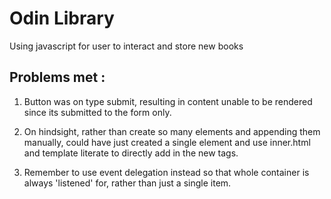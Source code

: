 # Odin Library
Using javascript for user to interact and store new books


## Problems met : 
1. Button was on type submit, resulting in content unable to be rendered since its submitted to the form only.

2. On hindsight, rather than create so many elements and appending them manually, could have just created a single element and use inner.html and template literate to directly add in the new tags.

3. Remember to use event delegation instead so that whole container is always 'listened' for, rather than just a single item. 
